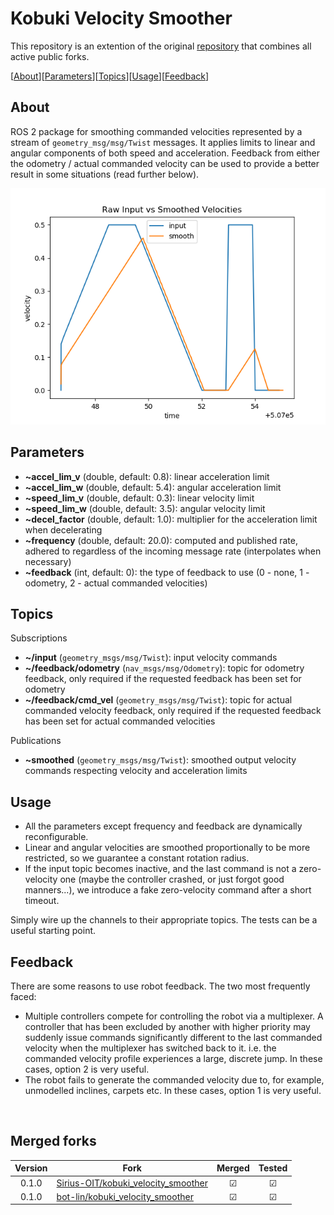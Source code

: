 # Kobuki Velocity Smoother

This repository is an extention of the original [repository](https://github.com/kobuki-base/kobuki_velocity_smoother) that combines all active public forks.

[[About](#about)][[Parameters](#parameters)][[Topics](#topics)][[Usage](#usage)][[Feedback](#feedback)]

## About

ROS 2 package for smoothing commanded velocities represented by a stream of `geometry_msg/msg/Twist` messages.
It applies limits to linear and angular components of both speed and acceleration.
Feedback from either the odometry / actual commanded velocity can be used to provide a better result in some situations (read further below).

![Profiles](test/translational_smoothing_profiles.png)

## Parameters

* **~accel_lim_v** (double, default: 0.8): linear acceleration limit
* **~accel_lim_w** (double, default: 5.4): angular acceleration limit
* **~speed_lim_v** (double, default: 0.3): linear velocity limit
* **~speed_lim_w** (double, default: 3.5): angular velocity limit
* **~decel_factor** (double, default: 1.0): multiplier for the acceleration limit when decelerating
* **~frequency** (double, default: 20.0): computed and published rate, adhered to regardless of the incoming message rate (interpolates when necessary)
* **~feedback** (int, default: 0): the type of feedback to use (0 - none, 1 - odometry, 2 - actual commanded velocities)

## Topics

Subscriptions

* **~/input** (`geometry_msgs/msg/Twist`): input velocity commands
* **~/feedback/odometry** (`nav_msgs/msg/Odometry`): topic for odometry feedback, only required if the requested feedback has been set for odometry
* **~/feedback/cmd_vel** (`geometry_msgs/msg/Twist`): topic for actual commanded velocity feedback, only required if the requested feedback has been set for actual commanded velocities

Publications

* **~smoothed** (`geometry_msgs/msg/Twist`): smoothed output velocity commands respecting velocity and acceleration limits

## Usage

* All the parameters except frequency and feedback are dynamically reconfigurable.
* Linear and angular velocities are smoothed proportionally to be more restricted, so we guarantee a constant rotation radius.
* If the input topic becomes inactive, and the last command is not a zero-velocity one (maybe the controller crashed, or just forgot good manners...), we introduce a fake zero-velocity command after a short timeout.

Simply wire up the channels to their appropriate topics.
The tests can be a useful starting point.

## Feedback

There are some reasons to use robot feedback. The two most frequently faced:

* Multiple controllers compete for controlling the robot via a multiplexer. A controller that has been excluded by another with higher priority may suddenly issue commands significantly different to the last commanded velocity when the multiplexer has switched back to it. i.e. the commanded velocity profile experiences a large, discrete jump. In these cases, option 2 is very useful.
* The robot fails to generate the commanded velocity due to, for example, unmodelled inclines, carpets etc. In these cases, option 1 is very useful.


<br>

## Merged forks

|Version | Fork                                                                                             | Merged | Tested |
|:---:	 |---	                                                                                            |:---:   |:---:	  |
|0.1.0 	 | [Sirius-OIT/kobuki_velocity_smoother](https://github.com/Sirius-OIT/kobuki_velocity_smoother)  	|&#9745; |&#9745; |
|0.1.0 	 | [bot-lin/kobuki_velocity_smoother](https://github.com/bot-lin/kobuki_velocity_smoother)  	    |&#9745; |&#9745; |